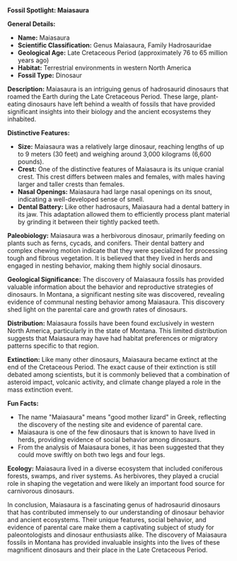 **Fossil Spotlight: Maiasaura**

**General Details:**
- **Name:** Maiasaura
- **Scientific Classification:** Genus Maiasaura, Family Hadrosauridae
- **Geological Age:** Late Cretaceous Period (approximately 76 to 65 million years ago)
- **Habitat:** Terrestrial environments in western North America
- **Fossil Type:** Dinosaur

**Description:**
Maiasaura is an intriguing genus of hadrosaurid dinosaurs that roamed the Earth during the Late Cretaceous Period. These large, plant-eating dinosaurs have left behind a wealth of fossils that have provided significant insights into their biology and the ancient ecosystems they inhabited.

**Distinctive Features:**
- **Size:** Maiasaura was a relatively large dinosaur, reaching lengths of up to 9 meters (30 feet) and weighing around 3,000 kilograms (6,600 pounds).
- **Crest:** One of the distinctive features of Maiasaura is its unique cranial crest. This crest differs between males and females, with males having larger and taller crests than females.
- **Nasal Openings:** Maiasaura had large nasal openings on its snout, indicating a well-developed sense of smell.
- **Dental Battery:** Like other hadrosaurs, Maiasaura had a dental battery in its jaw. This adaptation allowed them to efficiently process plant material by grinding it between their tightly packed teeth.

**Paleobiology:**
Maiasaura was a herbivorous dinosaur, primarily feeding on plants such as ferns, cycads, and conifers. Their dental battery and complex chewing motion indicate that they were specialized for processing tough and fibrous vegetation. It is believed that they lived in herds and engaged in nesting behavior, making them highly social dinosaurs.

**Geological Significance:**
The discovery of Maiasaura fossils has provided valuable information about the behavior and reproductive strategies of dinosaurs. In Montana, a significant nesting site was discovered, revealing evidence of communal nesting behavior among Maiasaura. This discovery shed light on the parental care and growth rates of dinosaurs.

**Distribution:**
Maiasaura fossils have been found exclusively in western North America, particularly in the state of Montana. This limited distribution suggests that Maiasaura may have had habitat preferences or migratory patterns specific to that region.

**Extinction:**
Like many other dinosaurs, Maiasaura became extinct at the end of the Cretaceous Period. The exact cause of their extinction is still debated among scientists, but it is commonly believed that a combination of asteroid impact, volcanic activity, and climate change played a role in the mass extinction event.

**Fun Facts:**
- The name "Maiasaura" means "good mother lizard" in Greek, reflecting the discovery of the nesting site and evidence of parental care.
- Maiasaura is one of the few dinosaurs that is known to have lived in herds, providing evidence of social behavior among dinosaurs.
- From the analysis of Maiasaura bones, it has been suggested that they could move swiftly on both two legs and four legs.

**Ecology:**
Maiasaura lived in a diverse ecosystem that included coniferous forests, swamps, and river systems. As herbivores, they played a crucial role in shaping the vegetation and were likely an important food source for carnivorous dinosaurs.

In conclusion, Maiasaura is a fascinating genus of hadrosaurid dinosaurs that has contributed immensely to our understanding of dinosaur behavior and ancient ecosystems. Their unique features, social behavior, and evidence of parental care make them a captivating subject of study for paleontologists and dinosaur enthusiasts alike. The discovery of Maiasaura fossils in Montana has provided invaluable insights into the lives of these magnificent dinosaurs and their place in the Late Cretaceous Period.